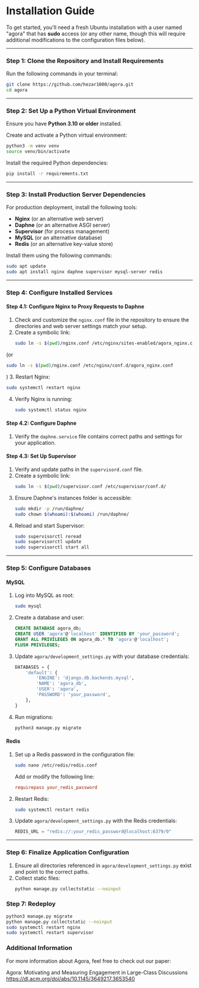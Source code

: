 # Installation Guide  

To get started, you'll need a fresh Ubuntu installation with a user named "agora" that has **sudo** access (or any other name, though this will require additional modifications to the configuration files below).

---

### Step 1: Clone the Repository and Install Requirements  
Run the following commands in your terminal:  
```bash
git clone https://github.com/hezar1000/agora.git
cd agora
```  

---

### Step 2: Set Up a Python Virtual Environment  
Ensure you have **Python 3.10 or older** installed.  

Create and activate a Python virtual environment:  
```bash
python3 -m venv venv  
source venv/bin/activate  
```  

Install the required Python dependencies:  
```bash
pip install -r requirements.txt  
```  

---

### Step 3: Install Production Server Dependencies  
For production deployment, install the following tools:  

- **Nginx** (or an alternative web server)  
- **Daphne** (or an alternative ASGI server)  
- **Supervisor** (for process management)  
- **MySQL** (or an alternative database)  
- **Redis** (or an alternative key-value store)  

Install them using the following commands:  
```bash
sudo apt update  
sudo apt install nginx daphne supervisor mysql-server redis  
```  

---

### Step 4: Configure Installed Services  

#### Step 4.1: Configure **Nginx** to Proxy Requests to Daphne  
1. Check and customize the `nginx.conf` file in the repository to ensure the directories and web server settings match your setup.  
2. Create a symbolic link:  
   ```bash
   sudo ln -s $(pwd)/nginx.conf /etc/nginx/sites-enabled/agora_nginx.conf
   ```  
(or
   ```bash
   sudo ln -s $(pwd)/nginx.conf /etc/nginx/conf.d/agora_nginx.conf
   ``` 
)
3. Restart Nginx:  
   ```bash
   sudo systemctl restart nginx
   ```  
4. Verify Nginx is running:  
   ```bash
   sudo systemctl status nginx
   ```  

#### Step 4.2: Configure **Daphne**  
1. Verify the `daphne.service` file contains correct paths and settings for your application.  

#### Step 4.3: Set Up **Supervisor**  
1. Verify and update paths in the `supervisord.conf` file.  
2. Create a symbolic link:  
   ```bash
   sudo ln -s $(pwd)/supervisor.conf /etc/supervisor/conf.d/
   ```  
3. Ensure Daphne's instances folder is accessible:  
   ```bash
   sudo mkdir -p /run/daphne/
   sudo chown $(whoami):$(whoami) /run/daphne/
   ```  
4. Reload and start Supervisor:  
   ```bash
   sudo supervisorctl reread  
   sudo supervisorctl update  
   sudo supervisorctl start all
   ```  

---

### Step 5: Configure Databases  

#### MySQL  
1. Log into MySQL as root:  
   ```bash
   sudo mysql
   ```  
2. Create a database and user:  
   ```sql
   CREATE DATABASE agora_db;  
   CREATE USER 'agora'@'localhost' IDENTIFIED BY 'your_password';  
   GRANT ALL PRIVILEGES ON agora_db.* TO 'agora'@'localhost';  
   FLUSH PRIVILEGES;  
   ```  
3. Update `agora/development_settings.py` with your database credentials:  
   ```python
   DATABASES = {  
       'default': {  
           'ENGINE': 'django.db.backends.mysql',  
           'NAME': 'agora_db',  
           'USER': 'agora',  
           'PASSWORD': 'your_password',  
       },  
   }
   ```  
4. Run migrations:  
   ```bash
   python3 manage.py migrate
   ```  

#### Redis  
1. Set up a Redis password in the configuration file:  
   ```bash
   sudo nano /etc/redis/redis.conf
   ```  
   Add or modify the following line:  
   ```conf
   requirepass your_redis_password
   ```  
2. Restart Redis:  
   ```bash
   sudo systemctl restart redis
   ```  
3. Update `agora/development_settings.py` with the Redis credentials:  
   ```python
   REDIS_URL = "redis://:your_redis_password@localhost:6379/0"
   ```  

---

### Step 6: Finalize Application Configuration  
1. Ensure all directories referenced in `agora/development_settings.py` exist and point to the correct paths.  
2. Collect static files:  
   ```bash
   python manage.py collectstatic --noinput
   ```  

### Step 7: Redeploy
   ```bash
   python3 manage.py migrate
   python manage.py collectstatic --noinput
   sudo systemctl restart nginx
   sudo systemctl restart supervisor
   ```  

### Additional Information
For more information about Agora, feel free to check out our paper:

Agora: Motivating and Measuring Engagement in Large-Class Discussions
https://dl.acm.org/doi/abs/10.1145/3649217.3653540